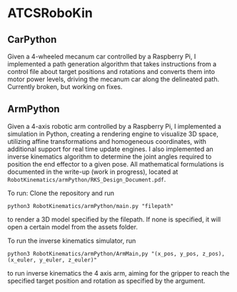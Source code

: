 # ATCSRoboKin

## CarPython
Given a 4-wheeled mecanum car controlled by a Raspberry Pi, I implemented a path generation algorithm that takes instructions from a control file about target positions and rotations and converts them into motor power levels, driving the mecanum car along the delineated path. Currently broken, but working on fixes.

## ArmPython
Given a 4-axis robotic arm controlled by a Raspberry Pi, I implemented a simulation in Python, creating a rendering engine to visualize 3D space, utilizing affine transformations and homogeneous coordinates, with additional support for real time update engines. I also implemented an inverse kinematics algorithm to determine the joint angles required to position the end effector to a given pose. All mathematical formulations is documented in the write-up (work in progress), located at ```RobotKinematics/armPython/RKS_Design_Document.pdf```.

To run:
Clone the repository and run
```
python3 RobotKinematics/armPython/main.py "filepath"
```
to render a 3D model specified by the filepath. If none is specified, it will open a certain model from the assets folder.

To run the inverse kinematics simulator, run
```
python3 RobotKinematics/armPython/ArmMain,py "(x_pos, y_pos, z_pos), (x_euler, y_euler, z_euler)"
```
to run inverse kinematics the 4 axis arm, aiming for the gripper to reach the specified target position and rotation as specified by the argument.
